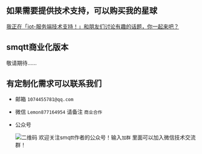 <!--
.. title: 支持
.. slug: contact
.. date: 2021-09-20 18:21:38 UTC+1
.. tags: 
.. category: category
.. link: link
.. description:
.. type: text
-->

## 如果需要提供技术支持，可以购买我的星球

[我正在「iot-服务端技术支持！」和朋友们讨论有趣的话题，你⼀起来吧？](https://t.zsxq.com/j6qjQ3J)


## smqtt商业化版本

敬请期待......

## 有定制化需求可以联系我们

- 邮箱
`1074455781@qq.com`

- 微信
`Lemon877164954` 请备注 `商业合作`

- 公众号

    ![二维码](https://img-blog.csdnimg.cn/20210705123116685.png?x-oss-process=image/watermark,type_ZmFuZ3poZW5naGVpdGk,shadow_10,text_aHR0cHM6Ly9ibG9nLmNzZG4ubmV0L0ppbmdsZVll,size_10,color_FFFFFF,t_70)
    欢迎关注smqtt作者的公众号！输入`加群` 里面可以加入微信技术交流群！

